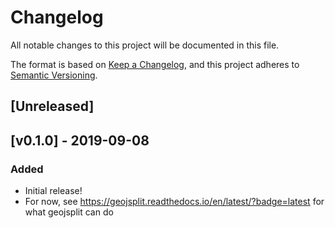 # Changelog
All notable changes to this project will be documented in this file.

The format is based on [Keep a Changelog](https://keepachangelog.com/en/1.0.0/),
and this project adheres to [Semantic Versioning](https://semver.org/spec/v2.0.0.html).

## [Unreleased]

## [v0.1.0] - 2019-09-08

### Added
- Initial release!
- For now, see https://geojsplit.readthedocs.io/en/latest/?badge=latest for what geojsplit can do